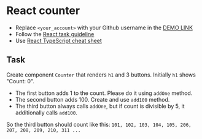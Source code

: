 # React counter
- Replace `<your_account>` with your Github username in the [DEMO LINK](https://elizachernysh.github.io/react_counter/)
- Follow the [React task guideline](https://github.com/mate-academy/react_task-guideline#react-tasks-guideline)
- Use [React TypeScript cheat sheet](https://mate-academy.github.io/fe-program/js/extra/react-typescript)

## Task
Create component `Counter` that renders `h1` and 3 buttons. Initially `h1` shows
"Count: 0".
- The first button adds 1 to the count. Please do it using `addOne` method.
- The second button adds 100. Create and use `add100` method.
- The third button always calls `addOne`, but if count is divisible by 5, it additionally calls `add100`.

So the third button should count like this:
`101, 102, 103, 104, 105, 206, 207, 208, 209, 210, 311 ...`
